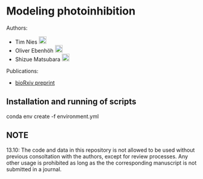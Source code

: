 # Modeling photoinhibition

Authors:

- Tim Nies <a href="https://orcid.org/0000-0003-1587-2971"><img src="https://orcid.org/assets/vectors/orcid.logo.icon.svg" width=20></a>
- Oliver Ebenhöh <a href="https://orcid.org/0000-0002-7229-7398"><img src="https://orcid.org/assets/vectors/orcid.logo.icon.svg" width=20></a>
- Shizue Matsubara <a href="0000-0002-1440-6496"><img src="https://orcid.org/assets/vectors/orcid.logo.icon.svg" width=20></a>


Publications:

- [bioRxiv preprint](https://doi.org/10.1101/2023.09.12.557336 )


## Installation and running of scripts

conda env create -f environment.yml

## NOTE

13.10: The code and data in this repository is not allowed to be used without previous consoltation with the authors, except for review processes. Any other usage is prohibited as long as the the corresponding manuscript is not submitted in a journal.


